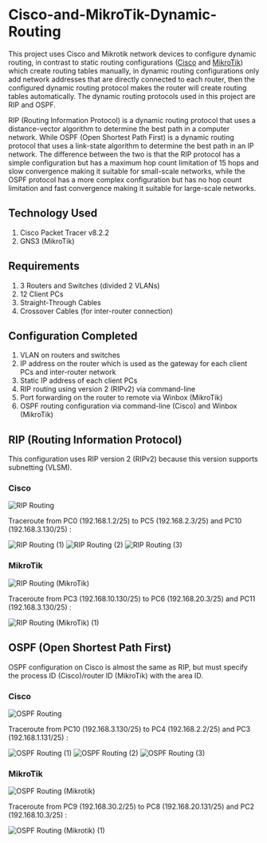# Cisco-and-MikroTik-Dynamic-Routing
This project uses Cisco and Mikrotik network devices to configure dynamic routing, in contrast to static routing configurations ([Cisco](https://github.com/eightball270/CodingStudio-ComputerNetworkFundamentals?tab=readme-ov-file#static-routing) and [MikroTik](https://github.com/eightball270/MikroTik-Static-Routing/tree/main?tab=readme-ov-file#mikrotik-static-routing)) which create routing tables manually, in dynamic routing configurations only add network addresses that are directly connected to each router, then the configured dynamic routing protocol makes the router will create routing tables automatically. The dynamic routing protocols used in this project are RIP and OSPF.

RIP (Routing Information Protocol) is a dynamic routing protocol that uses a distance-vector algorithm to determine the best path in a computer network. While OSPF (Open Shortest Path First) is a dynamic routing protocol that uses a link-state algorithm to determine the best path in an IP network. The difference between the two is that the RIP protocol has a simple configuration but has a maximum hop count limitation of 15 hops and slow convergence making it suitable for small-scale networks, while the OSPF protocol has a more complex configuration but has no hop count limitation and fast convergence making it suitable for large-scale networks.

## Technology Used
1. Cisco Packet Tracer v8.2.2
2. GNS3 (MikroTik)

## Requirements
1. 3 Routers and Switches (divided 2 VLANs)
2. 12 Client PCs
3. Straight-Through Cables
4. Crossover Cables (for inter-router connection)

## Configuration Completed
1. VLAN on routers and switches
2. IP address on the router which is used as the gateway for each client PCs and inter-router network
3. Static IP address of each client PCs
4. RIP routing using version 2 (RIPv2) via command-line
5. Port forwarding on the router to remote via Winbox (MikroTik)
6. OSPF routing configuration via command-line (Cisco) and Winbox (MikroTik)

## RIP (Routing Information Protocol)
This configuration uses RIP version 2 (RIPv2) because this version supports subnetting (VLSM).

### Cisco

![RIP Routing](https://github.com/eightball270/Cisco-and-MikroTik-Dynamic-Routing/blob/main/RIP%20Routing.png)

Traceroute from PC0 (192.168.1.2/25) to PC5 (192.168.2.3/25) and PC10 (192.168.3.130/25) :

![RIP Routing (1)](https://github.com/eightball270/Cisco-and-MikroTik-Dynamic-Routing/blob/main/RIP%20Routing%20(1).png) ![RIP Routing (2)](https://github.com/eightball270/Cisco-and-MikroTik-Dynamic-Routing/blob/main/RIP%20Routing%20(2).png) ![RIP Routing (3)](https://github.com/eightball270/Cisco-and-MikroTik-Dynamic-Routing/blob/main/RIP%20Routing%20(3).png)

### MikroTik

![RIP Routing (MikroTik)](https://github.com/eightball270/Cisco-and-MikroTik-Dynamic-Routing/blob/main/RIP%20Routing%20(MikroTik).png)

Traceroute from PC3 (192.168.10.130/25) to PC6 (192.168.20.3/25) and PC11 (192.168.3.130/25) :

![RIP Routing (MikroTik) (1)](https://github.com/eightball270/Cisco-and-MikroTik-Dynamic-Routing/blob/main/RIP%20Routing%20(MikroTik)%20(1).png)

## OSPF (Open Shortest Path First)
OSPF configuration on Cisco is almost the same as RIP, but must specify the process ID (Cisco)/router ID (MikroTik) with the area ID.

### Cisco

![OSPF Routing](https://github.com/eightball270/Cisco-and-MikroTik-Dynamic-Routing/blob/main/OSPF%20Routing.png)

Traceroute from PC10 (192.168.3.130/25) to PC4 (192.168.2.2/25) and PC3 (192.168.1.131/25) :

![OSPF Routing (1)](https://github.com/eightball270/Cisco-and-MikroTik-Dynamic-Routing/blob/main/OSPF%20Routing%20(1).png) ![OSPF Routing (2)](https://github.com/eightball270/Cisco-and-MikroTik-Dynamic-Routing/blob/main/OSPF%20Routing%20(2).png) ![OSPF Routing (3)](https://github.com/eightball270/Cisco-and-MikroTik-Dynamic-Routing/blob/main/OSPF%20Routing%20(3).png)

### MikroTik

![OSPF Routing (Mikrotik)](https://github.com/eightball270/Cisco-and-MikroTik-Dynamic-Routing/blob/main/OSPF%20Routing%20(Mikrotik).png)

Traceroute from PC9 (192.168.30.2/25) to PC8 (192.168.20.131/25) and PC2 (192.168.10.3/25) :

![OSPF Routing (Mikrotik) (1)](https://github.com/eightball270/Cisco-and-MikroTik-Dynamic-Routing/blob/main/OSPF%20Routing%20(Mikrotik)%20(1).png)

